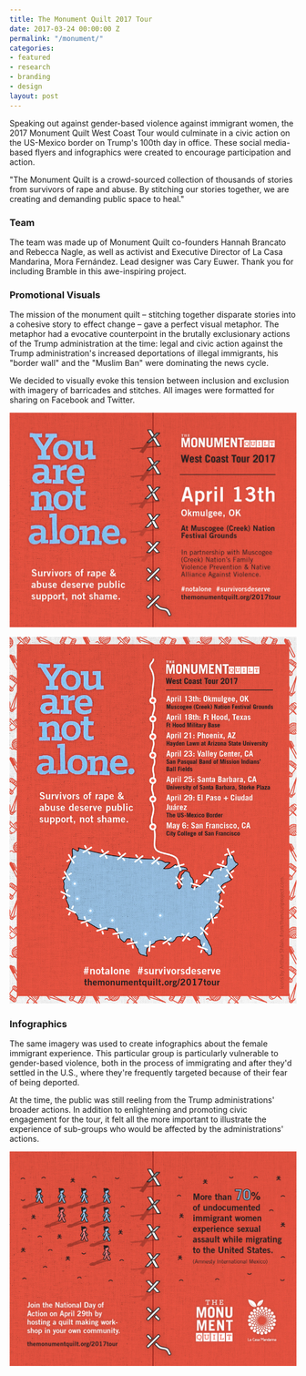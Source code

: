 ```yaml
---
title: The Monument Quilt 2017 Tour
date: 2017-03-24 00:00:00 Z
permalink: "/monument/"
categories:
- featured
- research
- branding
- design
layout: post
---
```


Speaking out against gender-based violence against immigrant women, the 2017 Monument Quilt West Coast Tour would culminate in a civic action on the US-Mexico border on Trump's 100th day in office. These social media-based flyers and infographics were created to encourage participation and action.

"The Monument Quilt is a crowd-sourced collection of thousands of stories from survivors of rape and abuse. By stitching our stories together, we are creating and demanding public space to heal."

### Team

The team was made up of Monument Quilt co-founders Hannah Brancato and Rebecca Nagle, as well as activist and Executive Director of La Casa Mandarina, Mora Fernández. Lead designer was Cary Euwer. Thank you for including Bramble in this awe-inspiring project. 

### Promotional Visuals

The mission of the monument quilt – stitching together disparate stories into a cohesive story to effect change – gave a perfect visual metaphor. The metaphor had a evocative counterpoint in the brutally exclusionary actions of the Trump administration at the time: legal and civic action against the Trump administration's increased deportations of illegal immigrants, his "border wall" and the "Muslim Ban" were dominating the news cycle.

We decided to visually evoke this tension between inclusion and exclusion with imagery of barricades and stitches. All images were formatted for sharing on Facebook and Twitter.

![Social Media Promo - Tour Stop](/img/monument_promo3.jpg) 

![Social Media Promo - Spanish](/img/monument_promo1.jpg) 

### Infographics

The same imagery was used to create infographics about the female immigrant experience. This particular group is particularly vulnerable to gender-based violence, both in the process of immigrating and after they'd settled in the U.S., where they're frequently targeted because of their fear of being deported.

At the time, the public was still reeling from the Trump administrations' broader actions. In addition to enlightening and promoting civic engagement for the tour, it felt all the more important to illustrate the experience of sub-groups who would be affected by the administrations' actions.

![Social Media Infographic 1](/img/monument_infographic1.jpg)
